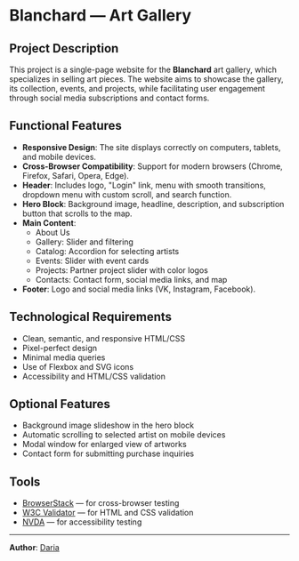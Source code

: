 # Blanchard — Art Gallery

## Project Description

This project is a single-page website for the **Blanchard** art gallery, which specializes in selling art pieces. The website aims to showcase the gallery, its collection, events, and projects, while facilitating user engagement through social media subscriptions and contact forms.

## Functional Features

- **Responsive Design**: The site displays correctly on computers, tablets, and mobile devices.
- **Cross-Browser Compatibility**: Support for modern browsers (Chrome, Firefox, Safari, Opera, Edge).
- **Header**: Includes logo, "Login" link, menu with smooth transitions, dropdown menu with custom scroll, and search function.
- **Hero Block**: Background image, headline, description, and subscription button that scrolls to the map.
- **Main Content**: 
  - About Us
  - Gallery: Slider and filtering
  - Catalog: Accordion for selecting artists
  - Events: Slider with event cards
  - Projects: Partner project slider with color logos
  - Contacts: Contact form, social media links, and map
- **Footer**: Logo and social media links (VK, Instagram, Facebook).

## Technological Requirements

- Clean, semantic, and responsive HTML/CSS
- Pixel-perfect design
- Minimal media queries
- Use of Flexbox and SVG icons
- Accessibility and HTML/CSS validation

## Optional Features

- Background image slideshow in the hero block
- Automatic scrolling to selected artist on mobile devices
- Modal window for enlarged view of artworks
- Contact form for submitting purchase inquiries

## Tools

- [BrowserStack](https://www.browserstack.com/) — for cross-browser testing
- [W3C Validator](https://validator.w3.org/) — for HTML and CSS validation
- [NVDA](https://www.nvaccess.org/) — for accessibility testing

---

**Author**: [Daria](darzgs@gmail.com)
